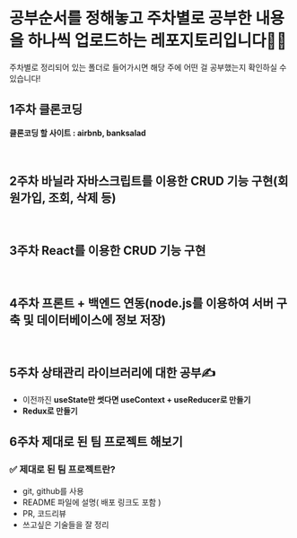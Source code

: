 # 공부순서를 정해놓고 주차별로 공부한 내용을 하나씩 업로드하는 레포지토리입니다🙆‍♀️

주차별로 정리되어 있는 폴더로 들어가시면 해당 주에 어떤 걸 공부했는지 확인하실 수 있습니다!

## 1주차 클론코딩
**클론코딩 할 사이트 : airbnb, banksalad**

</br>

## 2주차 바닐라 자바스크립트를 이용한 CRUD 기능 구현(회원가입, 조회, 삭제 등)

</br>

## 3주차 React를 이용한 CRUD 기능 구현

</br>

## 4주차 프론트 + 백엔드 연동(node.js를 이용하여 서버 구축 및 데이터베이스에 정보 저장)

</br>

## 5주차 상태관리 라이브러리에 대한 공부✍
- 이전까진 **useState만 썻다면 useContext + useReducer로 만들기**
- **Redux로 만들기**

## 6주차 제대로 된 팀 프로젝트 해보기

### ✅ 제대로 된 팀 프로젝트란?
- git, github를 사용
- README 파일에 설명( 배포 링크도 포함 )
- PR, 코드리뷰
- 쓰고싶은 기술들을 잘 정리
